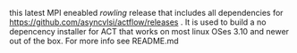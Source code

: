 this latest MPI eneabled *rowling* release that includes all dependencies for https://github.com/asyncvlsi/actflow/releases . It is used to build a no depencency installer for ACT that works on most linux OSes 3.10 and newer out of the box. For more info see README.md